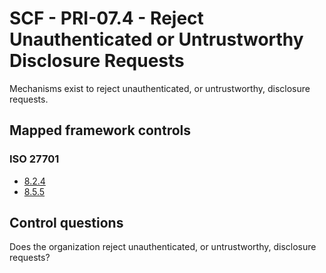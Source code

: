 # SCF - PRI-07.4 - Reject Unauthenticated or Untrustworthy Disclosure Requests
Mechanisms exist to reject unauthenticated, or untrustworthy, disclosure requests.
## Mapped framework controls
### ISO 27701
- [8.2.4](../iso27701/824.md)
- [8.5.5](../iso27701/855.md)
  
## Control questions
Does the organization reject unauthenticated, or untrustworthy, disclosure requests?
  